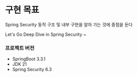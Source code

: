 # 구현 목표
Spring Security 동작 구조 및 내부 구현을 알아 가는 것에 중점을 둔다 <br>

Let's Go Deep Dive in Spring Security ~ 

### 프로젝트 버전
- SpringBoot 3.3.1
- JDK 21
- Spring Security 6.3
